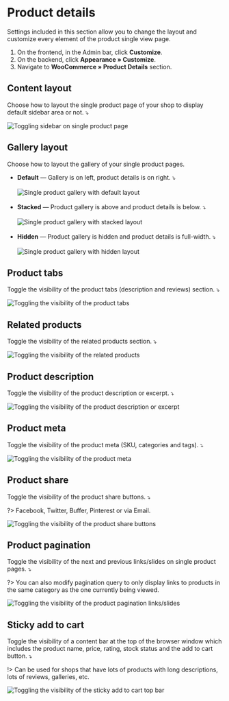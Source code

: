 # Product details

Settings included in this section allow you to change the layout and customize every element of the product single view page.

1. On the frontend, in the Admin bar, click **Customize**.
2. On the backend, click **Appearance » Customize**.
3. Navigate to **WooCommerce » Product Details** section.

## Content layout

Choose how to layout the single product page of your shop to display default sidebar area or not. ⤵

![Toggling sidebar on single product page](img/product-details-layout.gif)

## Gallery layout

Choose how to layout the gallery of your single product pages.

* **Default** — Gallery is on left, product details is on right. ⤵<br/><br/>
![Single product gallery with default layout](img/single-product-default-gallery.jpg)<br/><br/>
* **Stacked** — Product gallery is above and product details is below. ⤵<br/><br/>
![Single product gallery with stacked layout](img/single-product-stacked-gallery.jpg)<br/><br/>
* **Hidden** — Product gallery is hidden and product details is full-width. ⤵<br/><br/>
![Single product gallery with hidden layout](img/single-product-hidden-gallery.png)

## Product tabs

Toggle the visibility of the product tabs (description and reviews) section. ⤵

![Toggling the visibility of the product tabs](img/product-tabs.gif)

## Related products

Toggle the visibility of the related products section. ⤵

![Toggling the visibility of the related products](img/related-products.gif)

## Product description

Toggle the visibility of the product description or excerpt. ⤵

![Toggling the visibility of the product description or excerpt](img/product-description.gif)

## Product meta

Toggle the visibility of the product meta (SKU, categories and tags). ⤵

![Toggling the visibility of the product meta](img/product-meta.gif)

## Product share

Toggle the visibility of the product share buttons. ⤵

?> Facebook, Twitter, Buffer, Pinterest or via Email.

![Toggling the visibility of the product share buttons](img/product-share.gif)

## Product pagination

Toggle the visibility of the next and previous links/slides on single product pages. ⤵

?> You can also modify pagination query to only display links to products in the same category as the one currently being viewed.

![Toggling the visibility of the product pagination links/slides](img/product-pagination.gif)

## Sticky add to cart

Toggle the visibility of a content bar at the top of the browser window which includes the product name, price, rating, stock status and the add to cart button. ⤵

!> Can be used for shops that have lots of products with long descriptions, lots of reviews, galleries, etc.

![Toggling the visibility of the sticky add to cart top bar](img/sticky-add-to-cart-top-bar.gif)
